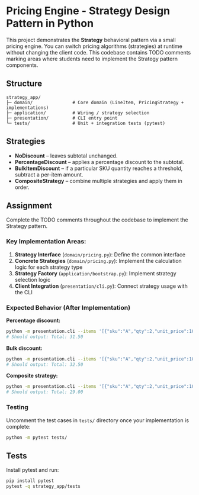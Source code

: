 # Pricing Engine - Strategy Design Pattern in Python

This project demonstrates the **Strategy** behavioral pattern via a small pricing engine.
You can switch pricing algorithms (strategies) at runtime without changing the client code.
This codebase contains TODO comments marking areas where students need to implement the Strategy pattern components.

## Structure

```
strategy_app/
├─ domain/               # Core domain (LineItem, PricingStrategy + implementations)
├─ application/          # Wiring / strategy selection
├─ presentation/         # CLI entry point
└─ tests/                # Unit + integration tests (pytest)
```

## Strategies

- **NoDiscount** – leaves subtotal unchanged.
- **PercentageDiscount** – applies a percentage discount to the subtotal.
- **BulkItemDiscount** – if a particular SKU quantity reaches a threshold, subtract a per-item amount.
- **CompositeStrategy** – combine multiple strategies and apply them in order.

## Assignment

Complete the TODO comments throughout the codebase to implement the Strategy pattern.

### Key Implementation Areas:

1. **Strategy Interface** (`domain/pricing.py`): Define the common interface
2. **Concrete Strategies** (`domain/pricing.py`): Implement the calculation logic for each strategy type
3. **Strategy Factory** (`application/bootstrap.py`): Implement strategy selection logic
4. **Client Integration** (`presentation/cli.py`): Connect strategy usage with the CLI

### Expected Behavior (After Implementation)

**Percentage discount:**
```bash
python -m presentation.cli --items '[{"sku":"A","qty":2,"unit_price":10.0},{"sku":"B","qty":5,"unit_price":3.0}]' --strategy percent --percent 10
# Should output: Total: 31.50
```

**Bulk discount:**
```bash
python -m presentation.cli --items '[{"sku":"A","qty":2,"unit_price":10.0},{"sku":"B","qty":5,"unit_price":3.0}]' --strategy bulk --sku B --threshold 5 --per-item-off 0.5
# Should output: Total: 32.50
```

**Composite strategy:**
```bash
python -m presentation.cli --items '[{"sku":"A","qty":2,"unit_price":10.0},{"sku":"B","qty":5,"unit_price":3.0}]' --strategy composite --percent 10 --sku B --threshold 5 --per-item-off 0.5
# Should output: Total: 29.00
```

### Testing

Uncomment the test cases in `tests/` directory once your implementation is complete:
```bash
python -m pytest tests/
```

## Tests

Install pytest and run:

```bash
pip install pytest
pytest -q strategy_app/tests
```
